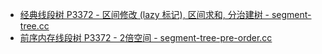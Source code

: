 - [经典线段树 P3372 - 区间修改 (lazy 标记), 区间求和, 分治建树 - segment-tree.cc](segment-tree.cc)
- [前序内存线段树 P3372 - 2倍空间 - segment-tree-pre-order.cc](segment-tree-pre-order.cc)

